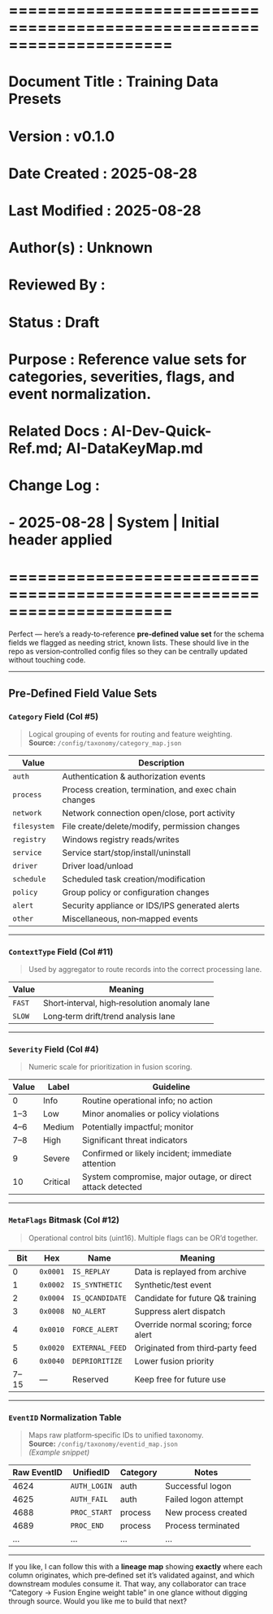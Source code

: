 ﻿# =====================================================================
# Document Title   : Training Data Presets
# Version          : v0.1.0
# Date Created     : 2025-08-28
# Last Modified    : 2025-08-28
# Author(s)        : Unknown
# Reviewed By      : 
# Status           : Draft
# Purpose          : Reference value sets for categories, severities, flags, and event normalization.
# Related Docs     : AI-Dev-Quick-Ref.md; AI-DataKeyMap.md
# Change Log       :
#   - 2025-08-28 | System | Initial header applied
# =====================================================================

Perfect — here’s a ready‑to‑reference **pre‑defined value set** for the schema fields we flagged as needing strict, known lists. These should live in the repo as version‑controlled config files so they can be centrally updated without touching code.

---

## **Pre‑Defined Field Value Sets**

### **`Category` Field** (Col #5)
> Logical grouping of events for routing and feature weighting.  
> **Source:** `/config/taxonomy/category_map.json`

| **Value**     | **Description**                                          |
|---------------|----------------------------------------------------------|
| `auth`        | Authentication & authorization events                    |
| `process`     | Process creation, termination, and exec chain changes    |
| `network`     | Network connection open/close, port activity             |
| `filesystem`  | File create/delete/modify, permission changes            |
| `registry`    | Windows registry reads/writes                            |
| `service`     | Service start/stop/install/uninstall                     |
| `driver`      | Driver load/unload                                       |
| `schedule`    | Scheduled task creation/modification                     |
| `policy`      | Group policy or configuration changes                    |
| `alert`       | Security appliance or IDS/IPS generated alerts           |
| `other`       | Miscellaneous, non‑mapped events                         |

---

### **`ContextType` Field** (Col #11)
> Used by aggregator to route records into the correct processing lane.

| **Value** | **Meaning**                                   |
|-----------|-----------------------------------------------|
| `FAST`    | Short‑interval, high‑resolution anomaly lane  |
| `SLOW`    | Long‑term drift/trend analysis lane           |

---

### **`Severity` Field** (Col #4)
> Numeric scale for prioritization in fusion scoring.

| **Value** | **Label**         | **Guideline**                                                |
|-----------|-------------------|--------------------------------------------------------------|
| 0         | Info              | Routine operational info; no action                         |
| 1–3       | Low               | Minor anomalies or policy violations                        |
| 4–6       | Medium            | Potentially impactful; monitor                              |
| 7–8       | High              | Significant threat indicators                               |
| 9         | Severe            | Confirmed or likely incident; immediate attention           |
| 10        | Critical          | System compromise, major outage, or direct attack detected  |

---

### **`MetaFlags` Bitmask** (Col #12)
> Operational control bits (uint16). Multiple flags can be OR’d together.

| **Bit** | **Hex**   | **Name**           | **Meaning**                                           |
|---------|-----------|--------------------|-------------------------------------------------------|
| 0       | `0x0001`  | `IS_REPLAY`         | Data is replayed from archive                        |
| 1       | `0x0002`  | `IS_SYNTHETIC`      | Synthetic/test event                                 |
| 2       | `0x0004`  | `IS_QCANDIDATE`     | Candidate for future Q& training                     |
| 3       | `0x0008`  | `NO_ALERT`          | Suppress alert dispatch                              |
| 4       | `0x0010`  | `FORCE_ALERT`       | Override normal scoring; force alert                 |
| 5       | `0x0020`  | `EXTERNAL_FEED`     | Originated from third‑party feed                     |
| 6       | `0x0040`  | `DEPRIORITIZE`      | Lower fusion priority                                |
| 7–15    | —         | Reserved            | Keep free for future use                             |

---

### **`EventID` Normalization Table**
> Maps raw platform‑specific IDs to unified taxonomy.  
> **Source:** `/config/taxonomy/eventid_map.json`  
*(Example snippet)*

| **Raw EventID** | **UnifiedID** | **Category** | **Notes**                       |
|-----------------|---------------|--------------|----------------------------------|
| 4624            | `AUTH_LOGIN`  | auth         | Successful logon                 |
| 4625            | `AUTH_FAIL`   | auth         | Failed logon attempt             |
| 4688            | `PROC_START`  | process      | New process created               |
| 4689            | `PROC_END`    | process      | Process terminated                |
| …               | …             | …            | …                                |

---

If you like, I can follow this with a **lineage map** showing **exactly** where each column originates, which pre‑defined set it’s validated against, and which downstream modules consume it. That way, any collaborator can trace “Category → Fusion Engine weight table” in one glance without digging through source. Would you like me to build that next?
